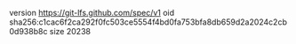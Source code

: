 version https://git-lfs.github.com/spec/v1
oid sha256:c1cac6f2ca292f0fc503ce5554f4bd0fa753bfa8db659d2a2024c2cb0d938b8c
size 20238
